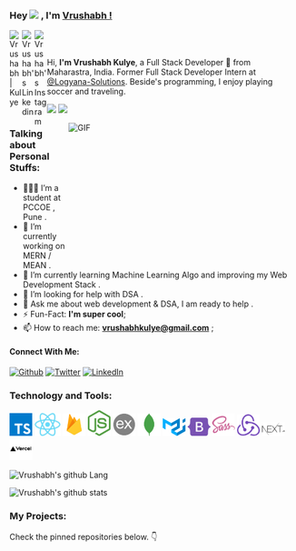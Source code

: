 ### Hey <img src="https://raw.githubusercontent.com/MartinHeinz/MartinHeinz/master/wave.gif" width="25px"> , I'm [Vrushabh !](https://vrushabh.netlify.app/) 
<a href="https://twitter.com/vru_izac">
  <img align="left" alt="Vrushabh | Kulye " width="22px" src="https://cdn.jsdelivr.net/npm/simple-icons@v3/icons/twitter.svg" />
</a>
<a href="https://www.linkedin.com/in/vrushabh-kulye-31bb91134/">
  <img align="left" alt="Vrushabh's Linkedin" width="22px" src="https://cdn.jsdelivr.net/npm/simple-icons@v3/icons/linkedin.svg" />
</a>

<a href="https://www.instagram.com/vrushabh_kulye/">
  <img align="left" alt="Vrushabh's Instagram" width="22px" src="https://cdn.jsdelivr.net/npm/simple-icons@v3/icons/instagram.svg" />
</a>
<br/><br/>

Hi, <strong>I'm Vrushabh Kulye</strong>, a Full Stack Developer 🚀 from Maharastra, India. Former Full Stack Developer Intern at [@Logyana-Solutions](https://www.logyana.com/). Beside's programming, I enjoy playing soccer and traveling.

![](https://img.shields.io/github/followers/IzacVrushabh?label=followers&logo=github&style=flat&color=34B7F1) ![](https://komarev.com/ghpvc/?username=IzacVrushabh&label=Profile%20views&color=17f938&style=flat")

 <img align="right" alt="GIF" width="400px" height="250px" src="https://i.pinimg.com/originals/2a/3c/75/2a3c753492d906b7047bc8eb3e240c29.gif" />

  
### **Talking about Personal Stuffs:**

- 👨🏽‍💻 I’m a student at PCCOE , Pune .
- 🔭 I’m currently working on MERN / MEAN .
- 🌱 I’m currently learning Machine Learning Algo and improving my Web Development Stack .
- 🤔 I’m looking for help with DSA .
- 💬 Ask me about web development & DSA, I am ready to help .
- ⚡️ Fun-Fact: **I'm super cool**;
- 📫 How to reach me: **vrushabhkulye@gmail.com** ;
<!-- - 📝[Resume](https://drive.google.com/file/d/1eKI1zrUZF4kRoB2k8ARQ31fU5E2o9tF7/view?usp=sharing) -->

<h4>Connect With Me:</h4>
<p>
<p><a href="https://github.com/IzacVrushabh" target="_blank"><img alt="Github" src="https://img.shields.io/badge/GitHub-%2312100E.svg?&style=for-the-badge&logo=Github&logoColor=white" /></a> <a href="https://twitter.com/vru_izac" target="_blank"><img alt="Twitter" src="https://img.shields.io/badge/twitter-%231DA1F2.svg?&style=for-the-badge&logo=twitter&logoColor=white" /></a> <a href="https://www.linkedin.com/in/vrushabh-kulye-31bb91134/" target="_blank"><img alt="LinkedIn" src="https://img.shields.io/badge/linkedin-FF4500?style=for-the-badge&logo=linkedin&logoColor=white" /></a>
</p>

### **Technology and Tools:**  

<img height="40" src="/typescript.svg">   <img height="40" src="/react.png">  <img height="40" src="https://raw.githubusercontent.com/github/explore/80688e429a7d4ef2fca1e82350fe8e3517d3494d/topics/firebase/firebase.png">   <img src="/nodejs.svg" width="40"/>  <img src="/expressjs.png" width="40"/>   <img src="/mongodb.svg" width="40"/>   <img src="/materialui.svg" width="40"/>   <img src="/bootstrap.svg" width="40"/>   <img alt="Sass" height="40" src="https://raw.githubusercontent.com/github/explore/80688e429a7d4ef2fca1e82350fe8e3517d3494d/topics/sass/sass.png" />   <img src="/redux.svg" width="40"/>   <img src="/nextjs.svg" width="40"/>   <img src="/vercel.svg" width="40"/>

![Vrushabh's github Lang](https://github-readme-stats.vercel.app/api/top-langs?username=IzacVrushabh&show_icons=true&locale=en&layout=compact&theme=radical)
<!-- <img align="left" height=195 src="https://github-readme-stats.vercel.app/api/top-langs?username=IzacVrushabh&show_icons=true&locale=en&layout=compact&theme=radical" alt="most used languages" />
<br/> -->
![Vrushabh's github stats](https://github-readme-stats.vercel.app/api?username=IzacVrushabh&show_icons=true&locale=en&layout=compact&theme=radical)
<!-- <img src="https://i.giphy.com/media/IdyAQJVN2kVPNUrojM/200.webp" width="100"><img src="https://i.giphy.com/media/LMt9638dO8dftAjtco/200.webp" width="100"><img src="https://i.giphy.com/media/KzJkzjggfGN5Py6nkT/200.webp" width="100"> -->

<h3>My Projects:</h3>
<p>
Check the pinned repositories below. 👇
</p>

